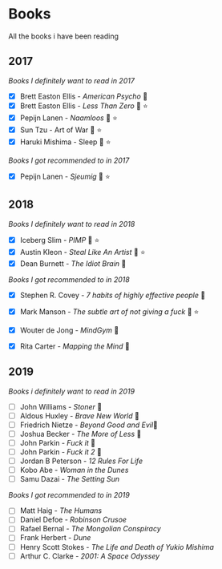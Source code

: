 # Books
All the books i have been reading

## 2017
_Books I definitely want to read in 2017_
- [x] Brett Easton Ellis - _American Psycho_ :closed_book:
- [x] Brett Easton Ellis - _Less Than Zero_ :closed_book: :star:
- [x] Pepijn Lanen - _Naamloos_ :closed_book: :star:
- [x] Sun Tzu - Art of War :closed_book: :star:
- [x] Haruki Mishima - Sleep :closed_book: :star:

_Books I got recommended to in 2017_
- [x] Pepijn Lanen - _Sjeumig_ :closed_book: :star:

## 2018
_Books I definitely want to read in 2018_
- [x] Iceberg Slim - _PIMP_ :closed_book: :star:
- [x] Austin Kleon - _Steal Like An Artist_ :closed_book: :star:
- [x] Dean Burnett - _The Idiot Brain_ :closed_book:

_Books I got recommended to in 2018_
- [x] Stephen R. Covey - _7 habits of highly effective people_ :closed_book:
- [x] Mark Manson - _The subtle art of not giving a fuck_ :closed_book: :star:
- [x] Wouter de Jong - _MindGym_ :closed_book:
- [x] Rita Carter - _Mapping the Mind_ :closed_book:


## 2019
_Books i definitely want to read in 2019_
- [ ] John Williams - _Stoner_ :closed_book:
- [ ] Aldous Huxley - _Brave New World_ :closed_book:
- [ ] Friedrich Nietze - _Beyond Good and Evil_:closed_book:
- [ ] Joshua Becker - _The More of Less_ :closed_book:
- [ ] John Parkin - _Fuck it_ :closed_book:
- [ ] John Parkin - _Fuck it 2_ :closed_book:
- [ ] Jordan B Peterson - _12 Rules For Life_
- [ ] Kobo Abe - _Woman in the Dunes_
- [ ] Samu Dazai - _The Setting Sun_

_Books I got recommended to in 2019_
- [ ] Matt Haig - _The Humans_
- [ ] Daniel Defoe - _Robinson Crusoe_
- [ ] Rafael Bernal - _The Mongolian Conspiracy_
- [ ] Frank Herbert - _Dune_
- [ ] Henry Scott Stokes - _The Life and Death of Yukio Mishima_
- [ ] Arthur C. Clarke - _2001: A Space Odyssey_
